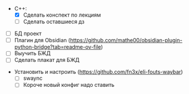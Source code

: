 -  C++: 
    - [x] Сделать конспект по лекциям
    - [ ] Сделать оставшиеся дз
- [ ] БД проект
- [ ] Плагин для Obsidian (https://github.com/mathe00/obsidian-plugin-python-bridge?tab=readme-ov-file)
- [ ] Выучить БЖД 
- [ ] Сделать плакат для БЖД

- Установить и настроить (https://github.com/fn3x/eli-fouts-waybar)
    - [ ] swaync
    - [ ] Короче новый конфиг надо ставить